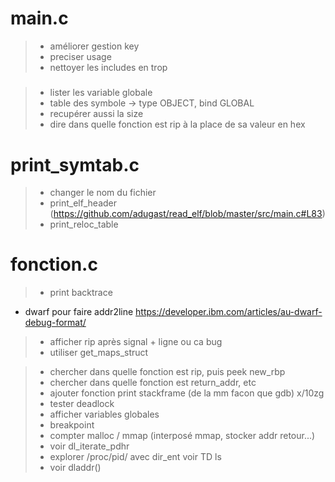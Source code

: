 # main.c
 >- améliorer gestion key
 >- preciser usage
 >- nettoyer les includes en trop

#####
 >- lister les variable globale 
 > - table des symbole -> type OBJECT, bind GLOBAL
 > - recupérer aussi la size
 >- dire dans quelle fonction est rip à la place de sa valeur en hex
###

# print_symtab.c
 >- changer le nom du fichier
 >- print_elf_header (https://github.com/adugast/read_elf/blob/master/src/main.c#L83)
 >- print_reloc_table 
 
# fonction.c
 >- print backtrace
 - dwarf pour faire addr2line https://developer.ibm.com/articles/au-dwarf-debug-format/
 >- afficher rip après signal + ligne ou ca bug
 >- utiliser get_maps_struct
 
 >- chercher dans quelle fonction est rip, puis peek new_rbp
 >- chercher dans quelle fonction est return_addr, etc
 >- ajouter fonction print stackframe (de la mm facon que gdb) x/10zg
 >- tester deadlock
 >- afficher variables globales
 >- breakpoint
 >- compter malloc / mmap (interposé mmap, stocker addr retour...)
 >- voir dl_iterate_pdhr
 >- explorer /proc/pid/ avec dir_ent voir TD ls
 >- voir dladdr() 
